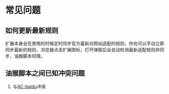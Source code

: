 # 常见问题

## 如何更新最新规则

扩展本身会在使用的时候定时同步官方最新对网站适配的规则，你也可以手动立即同步最新的规则，浏览器点击扩展图标，打开弹窗后会自动检测最新适配规则并同步，油猴脚本同理。

## 油猴脚本之间已知冲突问题

1. 与[AC-baidu](https://greasyfork.org/zh-CN/scripts/368418-ac-baidu-%E4%BC%98%E5%8C%96%E7%99%BE%E5%BA%A6-%E6%90%9C%E7%8B%97-%E8%B0%B7%E6%AD%8C%E6%90%9C%E7%B4%A2%E7%BB%93%E6%9E%9C%E4%B9%8B%E5%85%B3%E9%94%AE%E8%AF%8D%E8%87%AA%E5%8A%A8%E9%AB%98%E4%BA%AE)冲突
